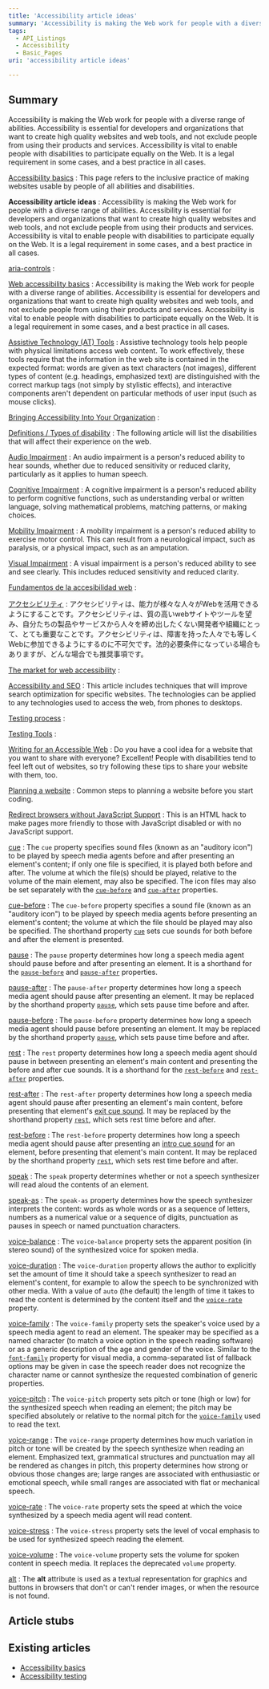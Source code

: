 ```yaml
---
title: 'Accessibility article ideas'
summary: 'Accessibility is making the Web work for people with a diverse range of abilities. Accessibility is essential for developers and organizations that want to create high quality websites and web tools, and not exclude people from using their products and services. Accessibility is vital to enable people with disabilities to participate equally on the Web. It is a legal requirement in some cases, and a best practice in all cases.'
tags:
  - API_Listings
  - Accessibility
  - Basic_Pages
uri: 'accessibility article ideas'

---
```

## Summary

Accessibility is making the Web work for people with a diverse range of abilities. Accessibility is essential for developers and organizations that want to create high quality websites and web tools, and not exclude people from using their products and services. Accessibility is vital to enable people with disabilities to participate equally on the Web. It is a legal requirement in some cases, and a best practice in all cases.

[Accessibility basics](/Accessibility_basics)
:   This page refers to the inclusive practice of making websites usable by people of all abilities and disabilities.

**Accessibility article ideas**
:   Accessibility is making the Web work for people with a diverse range of abilities. Accessibility is essential for developers and organizations that want to create high quality websites and web tools, and not exclude people from using their products and services. Accessibility is vital to enable people with disabilities to participate equally on the Web. It is a legal requirement in some cases, and a best practice in all cases.

[aria-controls](/aria/attributes/aria-controls)
:

[Web accessibility basics](/concepts/accessibility)
:   Accessibility is making the Web work for people with a diverse range of abilities. Accessibility is essential for developers and organizations that want to create high quality websites and web tools, and not exclude people from using their products and services. Accessibility is vital to enable people with disabilities to participate equally on the Web. It is a legal requirement in some cases, and a best practice in all cases.

[Assistive Technology (AT) Tools](/concepts/accessibility/at_tools)
:   Assistive technology tools help people with physical limitations access web content. To work effectively, these tools require that the information in the web site is contained in the expected format: words are given as text characters (not images), different types of content (e.g. headings, emphasized text) are distinguished with the correct markup tags (not simply by stylistic effects), and interactive components aren't dependent on particular methods of user input (such as mouse clicks).

[Bringing Accessibility Into Your Organization](/concepts/accessibility/bringing_accessibility_into_your_organization)
:

[Definitions / Types of disability](/concepts/accessibility/definitions)
:   The following article will list the disabilities that will affect their experience on the web.

[Audio Impairment](/concepts/accessibility/definitions/audio_impairment)
:   An audio impairment is a person's reduced ability to hear sounds, whether due to reduced sensitivity or reduced clarity, particularly as it applies to human speech.

[Cognitive Impairment](/concepts/accessibility/definitions/cognitive_impairment)
:   A cognitive impairment is a person's reduced ability to perform cognitive functions, such as understanding verbal or written language, solving mathematical problems, matching patterns, or making choices.

[Mobility Impairment](/concepts/accessibility/definitions/mobility_impairment)
:   A mobility impairment is a person's reduced ability to exercise motor control. This can result from a neurological impact, such as paralysis, or a physical impact, such as an amputation.

[Visual Impairment](/concepts/accessibility/definitions/visual_impairment)
:   A visual impairment is a person's reduced ability to see and see clearly. This includes reduced sensitivity and reduced clarity.

[Fundamentos de la accesibilidad web](/concepts/accessibility/es)
:

[アクセシビリティ](/concepts/accessibility/ja)
:   アクセシビリティは、能力が様々な人々がWebを活用できるようにすることです。アクセシビリティは、質の高いwebサイトやツールを望み、自分たちの製品やサービスから人々を締め出したくない開発者や組織にとって、とても重要なことです。アクセシビリティは、障害を持った人々でも等しくWebに参加できるようにするのに不可欠です。法的必要条件になっている場合もありますが、どんな場合でも推奨事項です。

[The market for web accessibility](/concepts/accessibility/market)
:

[Accessibility and SEO](/concepts/accessibility/seo)
:   This article includes techniques that will improve search optimization for specific websites. The technologies can be applied to any technologies used to access the web, from phones to desktops.

[Testing process](/concepts/accessibility/testing_process)
:

[Testing Tools](/concepts/accessibility/testing_tools)
:

[Writing for an Accessible Web](/concepts/accessibility/writing_for_an_accessible_web)
:   Do you have a cool idea for a website that you want to share with everyone? Excellent! People with disabilities tend to feel left out of websites, so try following these tips to share your website with them, too.

[Planning a website](/concepts/information_architecture/planning_a_website)
:   Common steps to planning a website before you start coding.

[Redirect browsers without JavaScript Support](/concepts/redirect_no_javascript)
:   This is an HTML hack to make pages more friendly to those with JavaScript disabled or with no JavaScript support.

[cue](/css/properties/cue)
:   The `cue` property specifies sound files (known as an "auditory icon") to be played by speech media agents before and after presenting an element's content; if only one file is specified, it is played both before and after. The volume at which the file(s) should be played, relative to the volume of the main element, may also be specified. The icon files may also be set separately with the [`cue-before`](/css/properties/cue-before) and [`cue-after`](/css/properties/cue-after) properties.

[cue-before](/css/properties/cue-before)
:   The `cue-before` property specifies a sound file (known as an "auditory icon") to be played by speech media agents before presenting an element's content; the volume at which the file should be played may also be specified. The shorthand property [`cue`](/css/properties/cue) sets cue sounds for both before and after the element is presented.

[pause](/css/properties/pause)
:   The `pause` property determines how long a speech media agent should pause before and after presenting an element. It is a shorthand for the [`pause-before`](/css/properties/pause-before) and [`pause-after`](/css/properties/pause-before) properties.

[pause-after](/css/properties/pause-after)
:   The `pause-after` property determines how long a speech media agent should pause after presenting an element. It may be replaced by the shorthand property [`pause`](/css/properties/pause), which sets pause time before and after.

[pause-before](/css/properties/pause-before)
:   The `pause-before` property determines how long a speech media agent should pause before presenting an element. It may be replaced by the shorthand property [`pause`](/css/properties/pause), which sets pause time before and after.

[rest](/css/properties/rest)
:   The `rest` property determines how long a speech media agent should pause in between presenting an element's main content and presenting the before and after cue sounds. It is a shorthand for the [`rest-before`](/css/properties/rest-before) and [`rest-after`](/css/properties/rest-after) properties.

[rest-after](/css/properties/rest-after)
:   The `rest-after` property determines how long a speech media agent should pause after presenting an element's main content, before presenting that element's [exit cue sound](/css/properties/cue-after). It may be replaced by the shorthand property [`rest`](/css/properties/rest), which sets rest time before and after.

[rest-before](/css/properties/rest-before)
:   The `rest-before` property determines how long a speech media agent should pause after presenting an [intro cue sound](/css/properties/cue-before) for an element, before presenting that element's main content. It may be replaced by the shorthand property [`rest`](/css/properties/rest), which sets rest time before and after.

[speak](/css/properties/speak)
:   The `speak` property determines whether or not a speech synthesizer will read aloud the contents of an element.

[speak-as](/css/properties/speak-as)
:   The `speak-as` property determines how the speech synthesizer interprets the content: words as whole words or as a sequence of letters, numbers as a numerical value or a sequence of digits, punctuation as pauses in speech or named punctuation characters.

[voice-balance](/css/properties/voice-balance)
:   The `voice-balance` property sets the apparent position (in stereo sound) of the synthesized voice for spoken media.

[voice-duration](/css/properties/voice-duration)
:   The `voice-duration` property allows the author to explicitly set the amount of time it should take a speech synthesizer to read an element's content, for example to allow the speech to be synchronized with other media. With a value of `auto` (the default) the length of time it takes to read the content is determined by the content itself and the [`voice-rate`](/css/properties/voice-rate) property.

[voice-family](/css/properties/voice-family)
:   The `voice-family` property sets the speaker's voice used by a speech media agent to read an element. The speaker may be specified as a named character (to match a voice option in the speech reading software) or as a generic description of the age and gender of the voice. Similar to the [`font-family`](/css/properties/font-family) property for visual media, a comma-separated list of fallback options may be given in case the speech reader does not recognize the character name or cannot synthesize the requested combination of generic properties.

[voice-pitch](/css/properties/voice-pitch)
:   The `voice-pitch` property sets pitch or tone (high or low) for the synthesized speech when reading an element; the pitch may be specified absolutely or relative to the normal pitch for the [`voice-family`](/css/properties/voice-family) used to read the text.

[voice-range](/css/properties/voice-range)
:   The `voice-range` property determines how much variation in pitch or tone will be created by the speech synthesize when reading an element. Emphasized text, grammatical structures and punctuation may all be rendered as changes in pitch, this property determines how strong or obvious those changes are; large ranges are associated with enthusiastic or emotional speech, while small ranges are associated with flat or mechanical speech.

[voice-rate](/css/properties/voice-rate)
:   The `voice-rate` property sets the speed at which the voice synthesized by a speech media agent will read content.

[voice-stress](/css/properties/voice-stress)
:   The `voice-stress` property sets the level of vocal emphasis to be used for synthesized speech reading the element.

[voice-volume](/css/properties/voice-volume)
:   The `voice-volume` property sets the volume for spoken content in speech media. It replaces the deprecated `volume` property.

[alt](/html/attributes/alt)
:   The **alt** attribute is used as a textual representation for graphics and buttons in browsers that don't or can't render images, or when the resource is not found.

## Article stubs

## Existing articles

-   [Accessibility basics](/concepts/accessibility/accessibility_basics)
-   [Accessibility testing](/concepts/accessibility/accessibility_testing)

